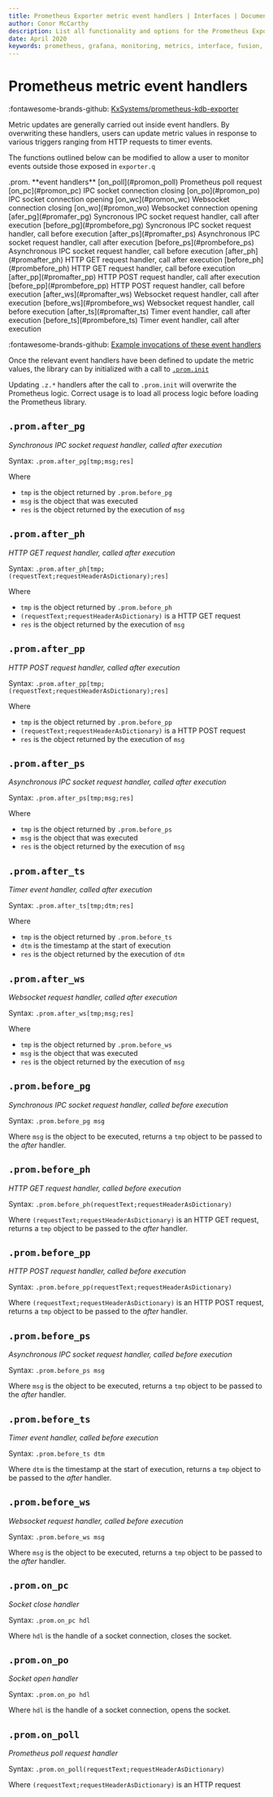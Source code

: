 ```yaml
---
title: Prometheus Exporter metric event handlers | Interfaces | Documentation for kdb+ and q
author: Conor McCarthy
description: List all functionality and options for the Prometheus Exporter for kdb+ metrics 
date: April 2020
keywords: prometheus, grafana, monitoring, metrics, interface, fusion, exporter, visualisation, q
---
```

# Prometheus metric event handlers 

:fontawesome-brands-github:
[KxSystems/prometheus-kdb-exporter](https://github.com/KxSystems/prometheus-kdb-exporter)

Metric updates are generally carried out inside event handlers. By overwriting these handlers, users can update metric values in response to various triggers ranging from HTTP requests to timer events.

The functions outlined below can be modified to allow a user to monitor events outside those exposed in `exporter.q` 

<div markdown="1" class="typewriter">
.prom.      **event handlers**
 [on_poll](#promon_poll)      Prometheus poll request
 [on_pc](#promon_pc)        IPC socket connection closing
 [on_po](#promon_po)        IPC socket connection opening
 [on_wc](#promon_wc)        Websocket connection closing
 [on_wo](#promon_wo)        Websocket connection opening
 [afer_pg](#promafer_pg)      Syncronous IPC socket request handler, call after execution
 [before_pg](#prombefore_pg)    Syncronous IPC socket request handler, call before execution
 [after_ps](#promafter_ps)     Asynchronous IPC socket request handler, call after execution
 [before_ps](#prombefore_ps)    Asynchronous IPC socket request handler, call before execution
 [after_ph](#promafter_ph)     HTTP GET request handler, call after execution
 [before_ph](#prombefore_ph)    HTTP GET request handler, call before execution
 [after_pp](#promafter_pp)     HTTP POST request handler, call after execution
 [before_pp](#prombefore_pp)    HTTP POST request handler, call before execution
 [after_ws](#promafter_ws)     Websocket request handler, call after execution
 [before_ws](#prombefore_ws)    Websocket request handler, call before execution
 [after_ts](#promafter_ts)     Timer event handler, call after execution
 [before_ts](#prombefore_ts)    Timer event handler, call after execution
</div>

:fontawesome-brands-github: 
[Example invocations of these event handlers](https://github.com/KxSystems/prometheus-kdb-exporter/blob/master/exporter.q)

Once the relevant event handlers have been defined to update the metric values, the library can by initialized with a call to [`.prom.init`](reference.md#initialize-library)

Updating `.z.*` handlers after the call to `.prom.init` will overwrite the Prometheus logic. Correct usage is to load all process logic before loading the Prometheus library. 


## `.prom.after_pg`

_Synchronous IPC socket request handler, called after execution_

Syntax: `.prom.after_pg[tmp;msg;res]`

Where

-   `tmp` is the object returned by `.prom.before_pg`
-   `msg` is the object that was executed
-   `res` is the object returned by the execution of `msg` 


## `.prom.after_ph`

_HTTP GET request handler, called after execution_

Syntax: `.prom.after_ph[tmp;(requestText;requestHeaderAsDictionary);res]`

Where

-   `tmp` is the object returned by `.prom.before_ph`
-   `(requestText;requestHeaderAsDictionary)` is a HTTP GET request
-   `res` is the object returned by the execution of `msg` 


## `.prom.after_pp`

_HTTP POST request handler, called after execution_

Syntax: `.prom.after_pp[tmp;(requestText;requestHeaderAsDictionary);res]`

Where

-   `tmp` is the object returned by `.prom.before_pp`
-   `(requestText;requestHeaderAsDictionary)` is a HTTP POST request
-   `res` is the object returned by the execution of `msg` 


## `.prom.after_ps`

_Asynchronous IPC socket request handler, called after execution_

Syntax: `.prom.after_ps[tmp;msg;res]`

Where

-   `tmp` is the object returned by `.prom.before_ps`
-   `msg` is the object that was executed
-   `res` is the object returned by the execution of `msg` 


## `.prom.after_ts`

_Timer event handler, called after execution_

Syntax: `.prom.after_ts[tmp;dtm;res]`

Where

-   `tmp` is the object returned by `.prom.before_ts`
-   `dtm` is the timestamp at the start of execution
-   `res` is the object returned by the execution of `dtm` 


## `.prom.after_ws`

_Websocket request handler, called after execution_

Syntax: `.prom.after_ws[tmp;msg;res]`

Where

-   `tmp` is the object returned by `.prom.before_ws`
-   `msg` is the object that was executed
-   `res` is the object returned by the execution of `msg` 


## `.prom.before_pg`

_Synchronous IPC socket request handler, called before execution_

Syntax: `.prom.before_pg msg`

Where `msg` is the object to be executed, returns a `tmp` object to be passed to the _after_ handler.


## `.prom.before_ph`

_HTTP GET request handler, called before execution_

Syntax: `.prom.before_ph(requestText;requestHeaderAsDictionary)`

Where `(requestText;requestHeaderAsDictionary)` is an HTTP GET request, returns a `tmp` object to be passed to the _after_ handler.


## `.prom.before_pp`

_HTTP POST request handler, called before execution_

Syntax: `.prom.before_pp(requestText;requestHeaderAsDictionary)`

Where `(requestText;requestHeaderAsDictionary)` is an HTTP POST request, returns a `tmp` object to be passed to the _after_ handler.


## `.prom.before_ps`

_Asynchronous IPC socket request handler, called before execution_

Syntax: `.prom.before_ps msg`

Where `msg` is the object to be executed, returns a `tmp` object to be passed to the _after_ handler.


## `.prom.before_ts`

_Timer event handler, called before execution_

Syntax: `.prom.before_ts dtm`

Where `dtm` is the timestamp at the start of execution, returns a `tmp` object to be passed to the _after_ handler.


## `.prom.before_ws`

_Websocket request handler, called before execution_

Syntax: `.prom.before_ws msg`

Where `msg` is the object to be executed, returns a `tmp` object to be passed to the _after_ handler.


## `.prom.on_pc`

_Socket close handler_

Syntax: `.prom.on_pc hdl`

Where `hdl` is the handle of a socket connection, closes the socket.


## `.prom.on_po`

_Socket open handler_

Syntax: `.prom.on_po hdl`

Where `hdl` is the handle of a socket connection, opens the socket.


## `.prom.on_poll`

_Prometheus poll request handler_

Syntax: `.prom.on_poll(requestText;requestHeaderAsDictionary)`

Where `(requestText;requestHeaderAsDictionary)` is an HTTP request

